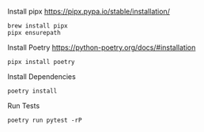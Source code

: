 



Install pipx
https://pipx.pypa.io/stable/installation/

```
brew install pipx
pipx ensurepath
```


Install Poetry
https://python-poetry.org/docs/#installation

```
pipx install poetry
```


Install Dependencies

```
poetry install
```

Run Tests

```
poetry run pytest -rP
```

